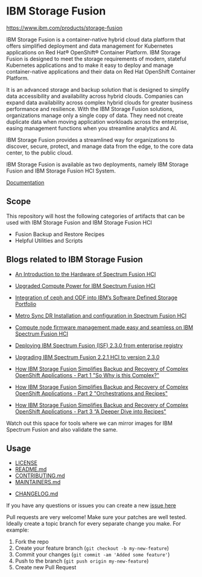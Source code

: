 <!-- This should be the location of the title of the repository, normally the short name -->
# IBM Storage Fusion

https://www.ibm.com/products/storage-fusion

IBM Storage Fusion is a container-native hybrid cloud data platform that offers simplified deployment and data management for Kubernetes applications on Red Hat® OpenShift® Container Platform. IBM Storage Fusion is designed to meet the storage requirements of modern, stateful Kubernetes applications and to make it easy to deploy and manage container-native applications and their data on Red Hat OpenShift Container Platform.

It is an advanced storage and backup solution that is designed to simplify data accessibility and availability across hybrid clouds. Companies can expand data availability across complex hybrid clouds for greater business performance and resilience. With the IBM Storage Fusion solutions, organizations manage only a single copy of data. They need not create duplicate data when moving application workloads across the enterprise, easing management functions when you streamline analytics and AI.

IBM Storage Fusion provides a streamlined way for organizations to discover, secure, protect, and manage data from the edge, to the core data center, to the public cloud.

IBM Storage Fusion is available as two deployments, namely IBM Storage Fusion and IBM Storage Fusion HCI System.

[Documentation](https://www.ibm.com/docs/en/storage-fusion)

<!-- Build Status, is a great thing to have at the top of your repository, it shows that you take your CI/CD as first class citizens -->
<!-- [![Build Status](https://travis-ci.org/jjasghar/ibm-cloud-cli.svg?branch=master)](https://travis-ci.org/jjasghar/ibm-cloud-cli) -->

<!-- Not always needed, but a scope helps the user understand in a short sentance like below, why this repo exists -->

## Scope

This repository will host  the following categories of artifacts that can be used with IBM Storage Fusion and IBM Storage Fusion HCI

- Fusion Backup and Restore Recipes
- Helpful Utilities and Scripts


## Blogs related to IBM Storage Fusion ##

* [An Introduction to the Hardware of Spectrum Fusion HCI](https://community.ibm.com/community/user/storage/blogs/joe-wigglesworth/2022/10/21/an-introduction-to-the-hardware-of-spectrum-fusion?CommunityKey=e596ba82-cd57-4fae-8042-163e59279ff3)

* [Upgraded Compute Power for IBM Spectrum Fusion HCI](https://community.ibm.com/community/user/storage/blogs/joe-wigglesworth/2022/11/01/upgraded-compute-power-for-ibm-spectrum-fusion-hci?CommunityKey=e596ba82-cd57-4fae-8042-163e59279ff3)


* [Integration of ceph and ODF into IBM’s Software Defined Storage Portfolio](https://community.ibm.com/community/user/storage/blogs/matthew-leib/2022/10/12/integration-of-ceph?CommunityKey=e596ba82-cd57-4fae-8042-163e59279ff3)

* [Metro Sync DR Installation and configuration in Spectrum Fusion HCI](https://community.ibm.com/community/user/storage/blogs/divya-r/2022/11/03/metrodr-installation?CommunityKey=e596ba82-cd57-4fae-8042-163e59279ff3)

* [Compute node firmware management made easy and seamless on IBM Spectrum Fusion HCI](https://community.ibm.com/community/user/storage/blogs/pruthvi-t-d/2022/11/03/compute-node-firmware-management-made-easy-and-sea?CommunityKey=e596ba82-cd57-4fae-8042-163e59279ff3)

* [Deploying IBM Spectrum Fusion (ISF) 2.3.0 from enterprise registry](https://community.ibm.com/community/user/storage/blogs/divya-jain/2022/10/14/deploying-ibm-spectrum-fusion-isf-230-from-enterpr?CommunityKey=e596ba82-cd57-4fae-8042-163e59279ff3)

* [Upgrading IBM Spectrum Fusion 2.2.1 HCI to version 2.3.0](https://community.ibm.com/community/user/storage/blogs/anshu-garg/2022/10/19/upgrading-ibm-spectrum-fusion-221-hci-to-version-2?CommunityKey=e596ba82-cd57-4fae-8042-163e59279ff3)

* [How IBM Storage Fusion Simplifies Backup and Recovery of Complex OpenShift Applications - Part 1 "So Why is this Complex?"](https://community.ibm.com/community/user/storage/blogs/jim-smith/2023/07/27/ibm-storage-fusion-backup-restore-recipe-1?CommunityKey=e596ba82-cd57-4fae-8042-163e59279ff3)

* [How IBM Storage Fusion Simplifies Backup and Recovery of Complex OpenShift Applications - Part 2 "Orchestrations and Recipes"](https://community.ibm.com/community/user/storage/blogs/jim-smith/2023/08/01/how-ibm-storage-fusion-simplifies-backup-and-recov?CommunityKey=e596ba82-cd57-4fae-8042-163e59279ff3)

* [How IBM Storage Fusion Simplifies Backup and Recovery of Complex OpenShift Applications - Part 3 “A Deeper Dive into Recipes"](https://community.ibm.com/community/user/storage/blogs/jim-smith/2023/08/04/how-ibm-storage-fusion-simplifies-backup-and-recov?CommunityKey=e596ba82-cd57-4fae-8042-163e59279ff3)



Watch out this space for tools where we can mirror images for IBM Spectrum Fusion and also validate the same.

<!-- A more detailed Usage or detailed explaination of the repository here -->


## Usage
* [LICENSE](LICENSE)
* [README.md](README.md)
* [CONTRIBUTING.md](CONTRIBUTING.md)
* [MAINTAINERS.md](MAINTAINERS.md)
<!-- A Changelog allows you to track major changes and things that happen, https://github.com/github-changelog-generator/github-changelog-generator can help automate the process -->
* [CHANGELOG.md](CHANGELOG.md)


<!-- Questions can be useful but optional, this gives you a place to say, "This is how to contact this project maintainers or create PRs -->
If you have any questions or issues you can create a new [issue here](https://github.com/IBM/storage-fusion/issues)

Pull requests are very welcome! Make sure your patches are well tested.
Ideally create a topic branch for every separate change you make. For
example:

1. Fork the repo
2. Create your feature branch (`git checkout -b my-new-feature`)
3. Commit your changes (`git commit -am 'Added some feature'`)
4. Push to the branch (`git push origin my-new-feature`)
5. Create new Pull Request
